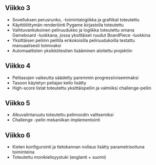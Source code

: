 ## Viikko 3

- Sovelluksen perusrunko, -toimintalogiikka ja grafiikat toteutettu
- Käyttöliittymän renderöinti Pygame kirjastolla toteutettu
- Vaihtuvankokoinen peliruudukko ja logiikka toteutettu omana Gameboard -luokkana, jossa yksittäiset ruudut BoardPiece -luokkina
- Yksittäisen pelimn pelitila erikokoisilla peliruudukoilla testattu manuaalisesti toimivaksi
- Automaattisten yksikkötestien lisääminen aloitettu projektiin

## Viikko 4

- Pelitasojen vaikeutta säädetty paremmin progressiivisemmaksi
- Tasoon käytetyn peliajan kello lisätty
- High-score listat toteutettu yksittäispeliin ja valmiiksi challenge-peliin

## Viikko 5

- Alkuvalintaruutu toteutettu pelimoodin valitsemiksi
- Challenge -pelin mekaniikan implementointi

## Viikko 6

- Kielen konfigurointi ja tietokannan nollaus lisätty parametrisoituna toiminteina
- Toteutettu monikielisyystuki (englanti + suomi)
